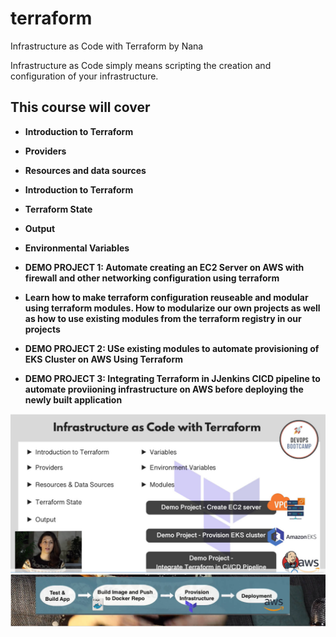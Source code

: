 # terraform
Infrastructure as Code with Terraform by Nana

Infrastructure as Code simply means scripting the creation and configuration of your infrastructure.

## This course will cover 

- **Introduction to Terraform**
- **Providers**
- **Resources and data sources**
- **Introduction to Terraform**
- **Terraform State**
- **Output**
- **Environmental Variables**

- **DEMO PROJECT 1: Automate creating an EC2 Server on AWS with firewall and other networking configuration using terraform**
- **Learn how to make terraform configuration reuseable and modular using terraform modules. How to modularize our own projects as well as how to use existing modules from the terraform registry in our projects**

- **DEMO PROJECT 2: USe existing modules to automate provisioning of EKS Cluster on AWS Using Terraform**

- **DEMO PROJECT 3: Integrating Terraform in JJenkins CICD pipeline to automate proviioning infrastructure on AWS before deploying the newly built application**

![image](./images/Snipaste_2025-01-04_15-22-27.jpg)
![image](./images/provisioning.jpg)
